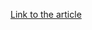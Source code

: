 [Link to the article](https://www.microsoft.com/security/blog/2021/05/28/breaking-down-nobeliums-latest-early-stage-toolset/)
